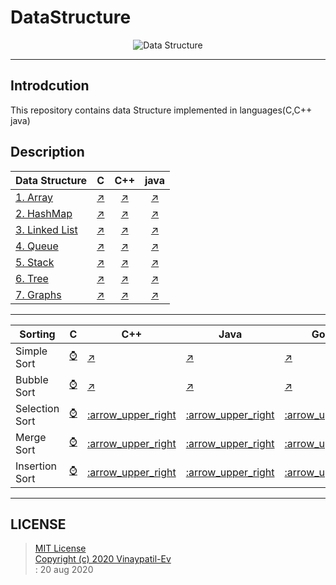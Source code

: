 # DataStructure
<p align="center">
<img src="https://github.com/Vinaypatil-Ev/vinEv_DataStructure/blob/master/Documents/img/data_strucuture1.png" alt="Data Structure">
</p>

----------------------------------------------------------------------------------
## Introdcution
This repository contains data Structure implemented in languages(C,C++ java)</br>

## Description


|Data Structure|C|C++|java|
|----------------------|--|:--:|:--:|
|[1. Array](1.Array)|[:arrow_upper_right:](1.Array/C/array.c)|[:arrow_upper_right:](1.Array/C++/Array.cpp)|[:arrow_upper_right:](1.Array/Java/Array1D.java)|
|[2. HashMap](2.HashMap)|[:arrow_upper_right:](2.HashMap/C/HashMap.c)|[:arrow_upper_right:](2.HashMap/C++/HashMap.cpp)|[:arrow_upper_right:](2.HashMap/Java/HashMapImpl.java)|
|[3. Linked List](3.LinkedList)|[:arrow_upper_right:](3.LinkedList/C/LinkedList.c)|[:arrow_upper_right:](3.LinkedList/C++/LinkedList.cpp)|[:arrow_upper_right:](3.LinkedList/Java/LinkedListImpl.java)|
|[4. Queue](4.Queue)|[:arrow_upper_right:](4.Queue/C/Queue.c)|[:arrow_upper_right:](4.Queue/C++/Queue.cpp)|[:arrow_upper_right:](4.Queue/Java/QueueImpl.java)|
|[5. Stack](5.Stack)|[:arrow_upper_right:](5.Stack/C/Stack.c)|[:arrow_upper_right:](5.Stack/C++/Stack.cpp)|[:arrow_upper_right:](5.Stack/Java/StackImpl.java)|
|[6. Tree](6.Tree)|[:arrow_upper_right:](6.Tree)|[:arrow_upper_right:](6.Tree)|[:arrow_upper_right:](6.Tree/Java/BTreeImpl.java)|
|[7. Graphs](7.Graphs)|[:arrow_upper_right:](7.Graphs/C/Graph.c)|[:arrow_upper_right:](7.Graphs/C++/Graph.cpp)|[:arrow_upper_right:](7.Graphs/Java/BFSGraph/BFSGraphImpl.java)|

---

|Sorting|C|C++|Java|Golnag|
|------------------------|--|--|--|--|
|Simple Sort|[:watch:]()|[:arrow_upper_right:](8.Sorting/C++/1_simple_sort.cpp)|[:arrow_upper_right:](8.Sorting/Java/1_simple_sort.java)|[:arrow_upper_right:](8.Sorting/GoLang/1_simple_sort.go)|
|Bubble Sort|[:watch:]()|[:arrow_upper_right:](8.Sorting/C++/2_bubble_sort.cpp)|[:arrow_upper_right:](8.Sorting/Java/2_bubble_sort.java)|[:arrow_upper_right:](8.Sorting/GoLang/2_bubble_sort.go)|
|Selection Sort|[:watch:]()|[:arrow_upper_right](8.Sorting/C++/3_selection_sort.cpp)|[:arrow_upper_right](8.Sorting/Java/3_selection_sort.java)|[:arrow_upper_right](8.Sorting/GoLang/3_selection_sort.go)|
|Merge Sort|[:watch:]()|[:arrow_upper_right](8.Sorting/C++/4_merge_sort.cpp)|[:arrow_upper_right](8.Sorting/Java/4_merge_sort.java)|[:arrow_upper_right](8.Sorting/GoLang/4_merge_sort.go)|
|Insertion Sort|[:watch:]()|[:arrow_upper_right](8.Sorting/C++/5_insertion_sort.cpp)|[:arrow_upper_right](8.Sorting/Java/5_insertion_sort.java)|[:arrow_upper_right](8.Sorting/GoLang/5_insertion_sort.go)|


---


## LICENSE
> [MIT License](LICENSE)</br>[Copyright (c) 2020 Vinaypatil-Ev](LICENSE)</br>: 20 aug 2020
